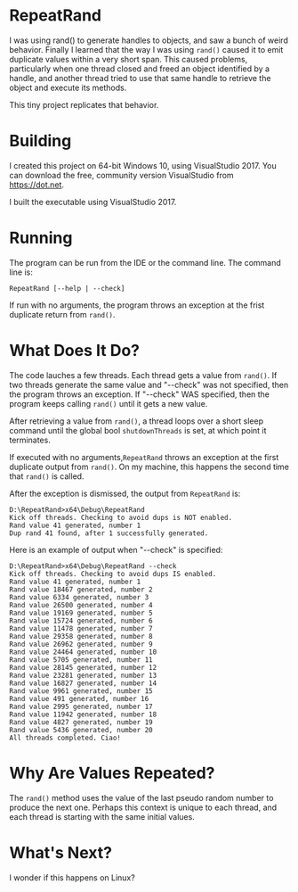 # RepeatRand

I was using rand() to generate handles to objects, and saw a bunch of weird behavior. Finally I learned that the way I was using
```rand()``` caused it to emit duplicate values within a very short span. This caused problems, particularly when one thread closed and freed an object identified by a handle, and another thread tried to use that same handle to retrieve the object and execute its methods.

This tiny project replicates that behavior.

# Building

I created this project on 64-bit Windows 10, using VisualStudio 2017. You can download 
the free, community version VisualStudio from https://dot.net.

I built the executable using VisualStudio 2017.

# Running

The program can be run from the IDE or the command line. The command line is:


```
RepeatRand [--help | --check]
```

If run with no arguments, the program throws an exception at the frist duplicate return from ```rand()```.


# What Does It Do?

The code lauches a few threads. Each thread gets a value from ```rand()```. If
two threads generate the same value and "--check" was not specified, then the program
throws an exception. If "--check" WAS specified, then the program keeps calling ```rand()``` until it gets a new value.

After retrieving a value from ```rand()```, a
thread loops over a short sleep command until the global bool ```shutdownThreads```
is set, at which point it terminates.


If executed with no arguments,```RepeatRand``` throws an exception at the first duplicate
output from ```rand()```. On my machine, this happens the second time that ```rand()``` is called.

After the exception is dismissed, the output from ```RepeatRand``` is:

```
D:\RepeatRand>x64\Debug\RepeatRand
Kick off threads. Checking to avoid dups is NOT enabled.
Rand value 41 generated, number 1
Dup rand 41 found, after 1 successfully generated.
```

Here is an example of output when "--check" is specified:

```
D:\RepeatRand>x64\Debug\RepeatRand --check
Kick off threads. Checking to avoid dups IS enabled.
Rand value 41 generated, number 1
Rand value 18467 generated, number 2
Rand value 6334 generated, number 3
Rand value 26500 generated, number 4
Rand value 19169 generated, number 5
Rand value 15724 generated, number 6
Rand value 11478 generated, number 7
Rand value 29358 generated, number 8
Rand value 26962 generated, number 9
Rand value 24464 generated, number 10
Rand value 5705 generated, number 11
Rand value 28145 generated, number 12
Rand value 23281 generated, number 13
Rand value 16827 generated, number 14
Rand value 9961 generated, number 15
Rand value 491 generated, number 16
Rand value 2995 generated, number 17
Rand value 11942 generated, number 18
Rand value 4827 generated, number 19
Rand value 5436 generated, number 20
All threads completed. Ciao!
```

# Why Are Values Repeated?

The ```rand()``` method uses the value of the last pseudo random number to produce the next one. Perhaps this context is unique to each thread, and each thread is starting 
with the same initial values.

# What's Next?

I wonder if this happens on Linux?

